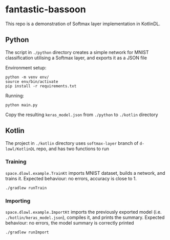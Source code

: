 # fantastic-bassoon

This repo is a demonstration of Softmax layer implementation in KotlinDL.

## Python
The script in `./python` directory creates a simple network for MNIST classification utilising a Softmax layer, and exports it as a JSON file

Environment setup:
```
python -m venv env/
source env/bin/activate
pip install -r requirements.txt
```

Running:
```
python main.py
```

Copy the resulting `keras_model.json` from `./python` to `./kotlin` directory

## Kotlin
The project in `./kotlin` directory uses `softmax-layer` branch of `d-lowl/KotlinDL` repo, and has two functions to run

### Training
`space.dlowl.example.TrainKt` imports MNIST dataset, builds a network, and trains it.
Expected behaviour: no errors, accuracy is close to 1.

```
./gradlew runTrain
```

### Importing
`space.dlowl.example.ImportKt` imports the previously exported model (i.e. `./kotlin/keras_model.json`), compiles it, and prints the summary.
Expected behaviour: no errors, the model summary is correctly printed

```
./gradlew runImport
```